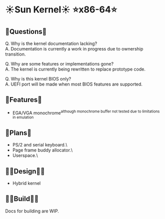 
**☀️Sun Kernel☀️ ⭐__x86-64__⭐**                            
==================================================

## 📜Questions💬

Q. Why is the kernel documentation lacking?\
A. Documentation is currently a work in progress due to ownership transition.

Q. Why are some features or implementations gone?\
A. The kernel is currently being rewritten to replace prototype code. 

Q. Why is this kernel BIOS only?\
A. UEFI port will be made when most BIOS features are supported.


## 💾Features📼
* EGA/VGA monochrome<sup>although monochrome buffer not tested due to limitations in emulation</sup>



## 🔔Plans🔎
* PS/2 and serial keyboard.\
* Page frame buddy allocator.\
* Userspace.\


## 👨‍💻Design👩‍💻

* Hybrid kernel


## 👨‍🔧Build👩‍🔧
Docs for building are WIP.
